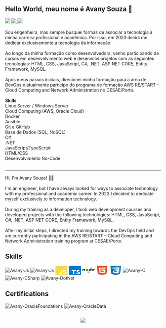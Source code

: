 ## Hello World, meu nome é Avany Souza 👋
<div> 
  <a href = "mailto:avanysouza@gmail.com"><img src="https://img.shields.io/badge/-Gmail-%23333?style=for-the-badge&logo=gmail&logoColor=white" target="_blank"></a>
  <a href="https://www.linkedin.com/in/avany-souza-577457259" target="_blank"><img src="https://img.shields.io/badge/-LinkedIn-%230077B5?style=for-the-badge&logo=linkedin&logoColor=white">
  </a> 
  <a href="https://wa.me/351965623459?text=Hello%20I%20found%20your%20profile%20on%20GitHub%2C%20I%27d%20like%20to%20talk%20with%20you" target="_blank"><img     src="https://img.shields.io/badge/WhatsApp-25D366?style=for-the-badge&logo=whatsapp&logoColor=white"></a>
  
</div>
<br>
Sou engenheira, mas sempre busquei formas de associar a tecnologia à minha carreira profissional e acadêmica. Por isso, em 2023 decidi me dedicar exclusivamente á tecnologia da informação.
 <br> <br>
Ao longo da minha formação como desenvolvedora, venho participando de cursos em desenvolvimento web e desenvolvi projetos com as seguintes tecnologias: HTML, CSS, JavaScript, C#, .NET, ASP NET CORE, Entity Framework, MySQL.<br>
<br>
Após meus passos iniciais, direcionei minha formação para a área de DevOps e atualmente participo do programa de formação AWS RE/START – Cloud Computing and Network Administration no CESAE/Porto.<br>
<br>
<b>Skills</b><br>
Linux Server / Windows Server<br>
Cloud Computing (AWS, Oracle Cloud)<br>
Docker<br>
Ansible<br>
Git e GitHub<br>
Base de Dados (SQL, NoSQL)<br>
C#<br>
.NET<br>
JavaScript/TypeScript<br>
HTML/CSS<br>
Desenvolvimento No-Code<br>

<br>
<hr>
Hi, I'm Avany Souza! 👩‍💻 <br>
<br>
I'm an engineer, but I have always looked for ways to associate technology with my professional and academic career. In 2023 I decided to dedicate myself exclusively to information technology. <br>
<br>
During my training as a developer, I took web development courses and developed projects with the following technologies: HTML, CSS, JavaScript, C#, .NET, ASP NET CORE, Entity Framework, MySQL.
<br>
<br>
After my initial steps, I directed my training towards the DevOps field and am currently participating in the AWS RE/START – Cloud Computing and Network Administration training program at CESAE/Porto.

## Skills
<div>
  
  
  <img align="center" alt="Avany-Js" height="30" width="40" src="https://www.logo.wine/a/logo/Amazon_Web_Services/Amazon_Web_Services-Logo.wine.svg">
  <img align="center" alt="Avany-Js" height="20" width="40" src="https://cdn.freelogovectors.net/wp-content/uploads/2018/09/oracle-cloud-logo-600x205.png">
  <img align="center" alt="Avany-Js" height="30" width="40" src="https://raw.githubusercontent.com/devicons/devicon/master/icons/javascript/javascript-plain.svg">
  <img align="center" alt="Avany-Ts" height="30" width="40" src="https://raw.githubusercontent.com/devicons/devicon/master/icons/typescript/typescript-original.svg">
  <img align="center" alt="Avany-Node" height="30" width="40" src="https://raw.githubusercontent.com/devicons/devicon/master/icons/nodejs/nodejs-original-wordmark.svg">
  <img align="center" alt="Avany-HTML" height="30" width="40" src="https://raw.githubusercontent.com/devicons/devicon/master/icons/html5/html5-original.svg">
  <img align="center" alt="Avany-CSS" height="30" width="40" src="https://raw.githubusercontent.com/devicons/devicon/master/icons/css3/css3-original.svg">
  <img align="center" alt="Avany-C" height="30" width="40" src="https://cdn.jsdelivr.net/gh/devicons/devicon/icons/c/c-original.svg"> 
  <img align="center" alt="Avany-CSharp" height="30" width="40" src="https://cdn.jsdelivr.net/gh/devicons/devicon/icons/csharp/csharp-original.svg">
  <img align="center" alt="Avany-DotNet" height="30" width="40" src="https://cdn.jsdelivr.net/gh/devicons/devicon/icons/dotnetcore/dotnetcore-plain.svg">
</div>

##

## Certifications
<div>
  <img align="center" alt="Avany-OracleFoundations" height="150" width="300" src="https://brm-workforce.oracle.com/pdf/certview/images/OCIF2023CA.png">
  <img align="center" alt="Avany-OracleData" height="150" width="300" src="https://brm-workforce.oracle.com/pdf/certview/images/OCDMF2023JPN.png">
</div>



##
<div align="center">
<img src="https://github-readme-stats.vercel.app/api?username=avanysouza&show_icons=true&theme=jolly"> 
</div>
